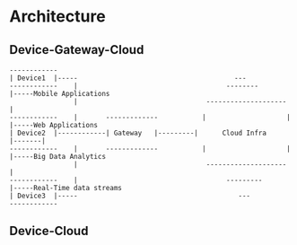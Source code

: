 # Architecture

## Device-Gateway-Cloud

    ------------
    | Device1  |-----                                       ---
    ------------    |                                     --------                  |-----Mobile Applications
                    |                                --------------------           |
    ------------    |       -------------           |                    |          |-----Web Applications
    | Device2  |------------| Gateway   |---------|      Cloud Infra        |-------|
    ------------    |       -------------           |                    |          |-----Big Data Analytics
                    |                                --------------------           |
    ------------    |                                     ---------                 |-----Real-Time data streams          
    | Device3  |-----                                        ---
    ------------

## Device-Cloud